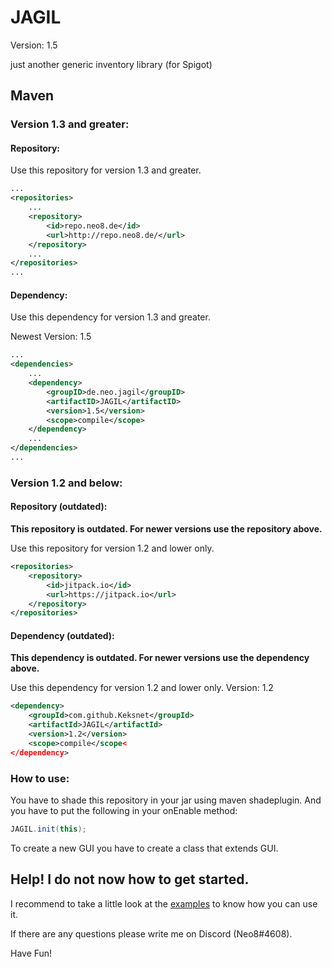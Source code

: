 # JAGIL
Version: 1.5

just another generic inventory library (for Spigot)

## Maven
### Version 1.3 and greater:
#### Repository:
Use this repository for version 1.3 and greater.
```xml
...
<repositories>
	...
	<repository>
		<id>repo.neo8.de</id>
		<url>http://repo.neo8.de/</url>
	</repository>
	...
</repositories>
...
```

#### Dependency:
Use this dependency for version 1.3 and greater.

Newest Version: 1.5
```xml
...
<dependencies>
	...
	<dependency>
		<groupID>de.neo.jagil</groupID>
		<artifactID>JAGIL</artifactID>
		<version>1.5</version>
		<scope>compile</scope>
	</dependency>
	...
</dependencies>
...
```

### Version 1.2 and below:
#### Repository (outdated):
**This repository is outdated. For newer versions use the repository above.**

Use this repository for version 1.2 and lower only.
```xml
<repositories>
    <repository>
        <id>jitpack.io</id>
        <url>https://jitpack.io</url>
    </repository>
</repositories>
```

#### Dependency (outdated):
**This dependency is outdated. For newer versions use the dependency above.**

Use this dependency for version 1.2 and lower only.
Version: 1.2
```xml
<dependency>
    <groupId>com.github.Keksnet</groupId>
    <artifactId>JAGIL</artifactId>
    <version>1.2</version>
    <scope>compile</scope<
</dependency>
```

### How to use:
You have to shade this repository in your jar using maven shadeplugin.
And you have to put the following in your onEnable method:
```java
JAGIL.init(this);
```

To create a new GUI you have to create a class that extends GUI.

## Help! I do not now how to get started.
I recommend to take a little look at the [examples](https://github.com/Keksnet/JAGIL/tree/master/examples) to know how you can use it.


If there are any questions please write me on Discord (Neo8#4608).

Have Fun!
